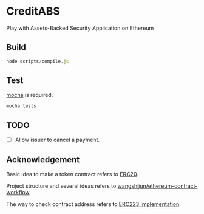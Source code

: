 # CreditABS

Play with Assets-Backed Security Application on Ethereum

## Build

``` javascript
node scripts/compile.js
```

## Test

[mocha](https://github.com/mochajs/mocha) is required.

``` javascript
mocha tests
```

## TODO

- [ ] Allow issuer to cancel a payment.

## Acknowledgement

Basic idea to make a token contract refers to [ERC20](https://theethereum.wiki/w/index.php/ERC20_Token_Standard).

Project structure and several ideas refers to [wangshijun/ethereum-contract-workflow](https://github.com/wangshijun/ethereum-contract-workflow)

The way to check contract address refers to [ERC223 implementation](https://github.com/Dexaran/ERC223-token-standard/blob/master/token/ERC223/ERC223_token.sol).